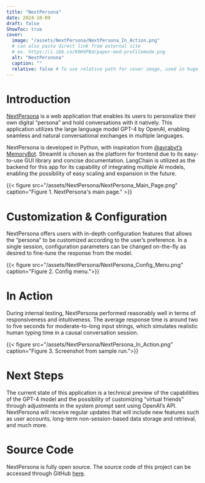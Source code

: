 ```yaml
---
title: "NextPersona"
date: 2024-10-09
draft: false
ShowToc: true
cover:
  image: "/assets/NextPersona/NextPersona_In_Action.png"
  # can also paste direct link from external site
  # ex. https://i.ibb.co/K0HVPBd/paper-mod-profilemode.png
  alt: "NextPersnona"
  caption: ""
  relative: false # To use relative path for cover image, used in hugo Page-bundles
---
```


# Introduction
[NextPersona](https://www.nextpersona.com/) is a web application that enables its users to personalize their own digital “persona” and hold conversations with it natively. This application utilizes the large language model GPT-4 by OpenAI, enabling seamless and natural conversational exchanges in multiple languages.

NextPersona is developed in Python, with inspiration from [@avrabyt’s MemoryBot](https://github.com/avrabyt/MemoryBot). Streamlit is chosen as the platform for frontend due to its easy-to-use GUI library and concise documentation. LangChain is utilized as the backend for this app for its capability of integrating multiple AI models, enabling the possibility of easy scaling and expansion in the future.

{{< figure src="/assets/NextPersona/NextPersona_Main_Page.png" caption="Figure 1. NextPersona's main page." >}}

# Customization & Configuration
NextPersona offers users with in-depth configuration features that allows the “persona” to be customized according to the user’s preference. In a single session, configuration parameters can be changed on-the-fly as desired to fine-tune the response from the model.

{{< figure src="/assets/NextPersona/NextPersona_Config_Menu.png" caption="Figure 2. Config menu.">}}

# In Action
During internal testing, NextPersona performed reasonably well in terms of responsiveness and intuitiveness. The average response time is around two to five seconds for moderate-to-long input strings, which simulates realistic human typing time in a causal conversation session.

{{< figure src="/assets/NextPersona/NextPersona_In_Action.png" caption="Figure 3. Screenshot from sample run.">}}

# Next Steps
The current state of this application is a technical preview of the capabilities of the GPT-4 model and the possibility of customizing “virtual friends” through adjustments in the system prompt sent using OpenAI’s API. NextPersona will receive regular updates that will include new features such as user accounts, long-term non-session-based data storage and retrieval, and much more.

# Source Code
NextPersona is fully open source. The source code of this project can be accessed through GitHub [here](https://github.com/ansontsun/nextpersona).